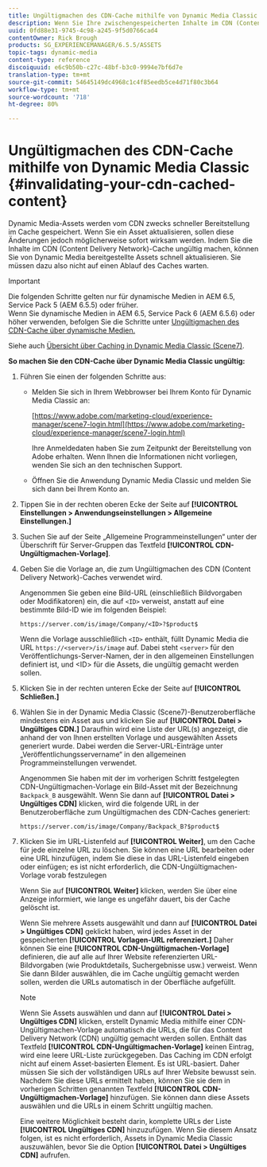 ```yaml
---
title: Ungültigmachen des CDN-Cache mithilfe von Dynamic Media Classic
description: Wenn Sie Ihre zwischengespeicherten Inhalte im CDN (Content Versand Network) für ungültig erklären, können Sie Assets, die von Dynamic Media Classic bereitgestellt werden, schnell aktualisieren, anstatt darauf zu warten, dass der Cache abläuft.
uuid: 0fd88e31-9745-4c98-a245-9f5d0766cad4
contentOwner: Rick Brough
products: SG_EXPERIENCEMANAGER/6.5.5/ASSETS
topic-tags: dynamic-media
content-type: reference
discoiquuid: e6c9b50b-c27c-48bf-b3c0-9994e7bf6d7e
translation-type: tm+mt
source-git-commit: 54645149dc4968c1c4f85eedb5ce4d71f80c3b64
workflow-type: tm+mt
source-wordcount: '718'
ht-degree: 80%

---
```



# Ungültigmachen des CDN-Cache mithilfe von Dynamic Media Classic {#invalidating-your-cdn-cached-content}

Dynamic Media-Assets werden vom CDN zwecks schneller Bereitstellung im Cache gespeichert. Wenn Sie ein Asset aktualisieren, sollen diese Änderungen jedoch möglicherweise sofort wirksam werden. Indem Sie die Inhalte im CDN (Content Delivery Network)-Cache ungültig machen, können Sie von Dynamic Media bereitgestellte Assets schnell aktualisieren. Sie müssen dazu also nicht auf einen Ablauf des Caches warten.

>[!IMPORTANT]
>
>Die folgenden Schritte gelten nur für dynamische Medien in AEM 6.5, Service Pack 5 (AEM 6.5.5) oder früher.<br>Wenn Sie dynamische Medien in AEM 6.5, Service Pack 6 (AEM 6.5.6) oder höher verwenden, befolgen Sie die Schritte unter [Ungültigmachen des CDN-Cache über dynamische Medien.](/help/assets/invalidate-cdn-cache-dynamic-media.md)

Siehe auch [Übersicht über Caching in Dynamic Media Classic (Scene7)](https://helpx.adobe.com/de/experience-manager/scene7/kb/base/caching-questions/scene7-caching-overview.html).

**So machen Sie den CDN-Cache über Dynamic Media Classic ungültig:**

1. Führen Sie einen der folgenden Schritte aus:

   * Melden Sie sich in Ihrem Webbrowser bei Ihrem Konto für Dynamic Media Classic an:

      [https://www.adobe.com/marketing-cloud/experience-manager/scene7-login.html](https://www.adobe.com/marketing-cloud/experience-manager/scene7-login.html)

      Ihre Anmeldedaten haben Sie zum Zeitpunkt der Bereitstellung von Adobe erhalten. Wenn Ihnen die Informationen nicht vorliegen, wenden Sie sich an den technischen Support.

   * Öffnen Sie die Anwendung Dynamic Media Classic und melden Sie sich dann bei Ihrem Konto an.

1. Tippen Sie in der rechten oberen Ecke der Seite auf **[!UICONTROL Einstellungen > Anwendungseinstellungen > Allgemeine Einstellungen.]**
1. Suchen Sie auf der Seite „Allgemeine Programmeinstellungen“ unter der Überschrift für Server-Gruppen das Textfeld **[!UICONTROL CDN-Ungültigmachen-Vorlage]**.

1. Geben Sie die Vorlage an, die zum Ungültigmachen des CDN (Content Delivery Network)-Caches verwendet wird.

   Angenommen Sie geben eine Bild-URL (einschließlich Bildvorgaben oder Modifikatoren) ein, die auf `<ID>` verweist, anstatt auf eine bestimmte Bild-ID wie im folgenden Beispiel:

   `https://server.com/is/image/Company/<ID>?$product$`

   Wenn die Vorlage ausschließlich `<ID>` enthält, füllt Dynamic Media die URL `https://<server>/is/image` auf. Dabei steht `<server>` für den Veröffentlichungs-Server-Namen, der in den allgemeinen Einstellungen definiert ist, und &lt;ID> für die Assets, die ungültig gemacht werden sollen.

1. Klicken Sie in der rechten unteren Ecke der Seite auf **[!UICONTROL Schließen.]**
1. Wählen Sie in der Dynamic Media Classic (Scene7)-Benutzeroberfläche mindestens ein Asset aus und klicken Sie auf **[!UICONTROL Datei > Ungültiges CDN.]** Daraufhin wird eine Liste der URL(s) angezeigt, die anhand der von Ihnen erstellten Vorlage und ausgewählten Assets generiert wurde.  Dabei werden die Server-URL-Einträge unter „Veröffentlichungsservername“ in den allgemeinen Programmeinstellungen verwendet. 

   Angenommen Sie haben mit der im vorherigen Schritt festgelegten CDN-Ungültigmachen-Vorlage ein Bild-Asset mit der Bezeichnung `Backpack_B` ausgewählt. Wenn Sie dann auf **[!UICONTROL Datei > Ungültiges CDN]** klicken, wird die folgende URL in der Benutzeroberfläche zum Ungültigmachen des CDN-Caches generiert:

   `https://server.com/is/image/Company/Backpack_B?$product$`

1. Klicken Sie im URL-Listenfeld auf **[!UICONTROL Weiter]**, um den Cache für jede einzelne URL zu löschen.  Sie können eine URL bearbeiten oder eine URL hinzufügen, indem Sie diese in das URL-Listenfeld eingeben oder einfügen; es ist nicht erforderlich, die CDN-Ungültigmachen-Vorlage vorab festzulegen  

   Wenn Sie auf **[!UICONTROL Weiter]** klicken, werden Sie über eine Anzeige informiert, wie lange es ungefähr dauert, bis der Cache gelöscht ist. 

   Wenn Sie mehrere Assets ausgewählt und dann auf **[!UICONTROL Datei > Ungültiges CDN]** geklickt haben, wird jedes Asset in der gespeicherten **[!UICONTROL Vorlagen-URL referenziert.]** Daher können Sie eine **[!UICONTROL CDN-Ungültigmachen-Vorlage]** definieren, die auf alle auf Ihrer Website referenzierten URL-Bildvorgaben (wie Produktdetails, Suchergebnisse usw.) verweist. Wenn Sie dann Bilder auswählen, die im Cache ungültig gemacht werden sollen, werden die URLs automatisch in der Oberfläche aufgefüllt.

   >[!NOTE]
   >
   >Wenn Sie Assets auswählen und dann auf **[!UICONTROL Datei > Ungültiges CDN]** klicken, erstellt Dynamic Media mithilfe einer CDN-Ungültigmachen-Vorlage automatisch die URLs, die für das Content Delivery Network (CDN) ungültig gemacht werden sollen. Enthält das Textfeld **[!UICONTROL CDN-Ungültigmachen-Vorlage]** keinen Eintrag, wird eine leere URL-Liste zurückgegeben. Das Caching im CDN erfolgt nicht auf einem Asset-basierten Element. Es ist URL-basiert. Daher müssen Sie sich der vollständigen URLs auf Ihrer Website bewusst sein. Nachdem Sie diese URLs ermittelt haben, können Sie sie dem in vorherigen Schritten genannten Textfeld **[!UICONTROL CDN-Ungültigmachen-Vorlage]** hinzufügen. Sie können dann diese Assets auswählen und die URLs in einem Schritt ungültig machen.
   >
   >Eine weitere Möglichkeit besteht darin, komplette URLs der Liste **[!UICONTROL Ungültiges CDN]** hinzuzufügen. Wenn Sie diesem Ansatz folgen, ist es nicht erforderlich, Assets in Dynamic Media Classic auszuwählen, bevor Sie die Option **[!UICONTROL Datei > Ungültiges CDN]** aufrufen.


